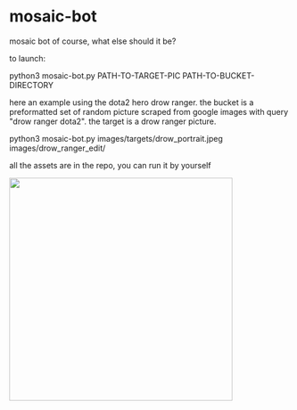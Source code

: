 # mosaic-bot
mosaic bot of course, what else should it be?


to launch:
  
  python3 mosaic-bot.py PATH-TO-TARGET-PIC PATH-TO-BUCKET-DIRECTORY
 

here an example using the dota2 hero drow ranger.
the bucket is a preformatted set of random picture scraped from google images with query "drow ranger dota2". 
the target is a drow ranger picture.

  python3 mosaic-bot.py images/targets/drow_portrait.jpeg images/drow_ranger_edit/

all the assets are in the repo, you can run it by yourself

<img src="out_drow.png" width="400"/>

  
